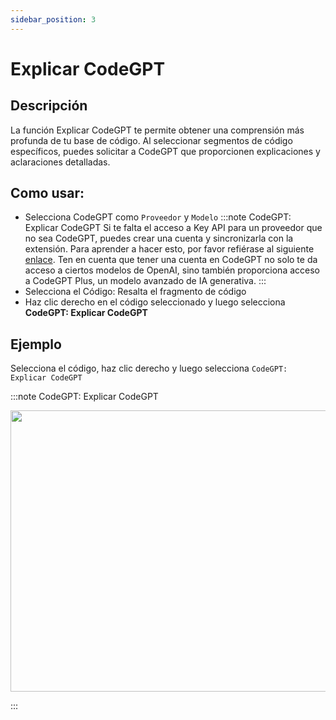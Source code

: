 ```yaml
---
sidebar_position: 3
---
```


# Explicar CodeGPT

## Descripción
La función Explicar CodeGPT te permite obtener una comprensión más profunda de tu base de código. Al seleccionar segmentos de código específicos, puedes solicitar a CodeGPT que proporcionen explicaciones y aclaraciones detalladas.

## Como usar:
- Selecciona CodeGPT como `Proveedor` y `Modelo`
:::note CodeGPT: Explicar CodeGPT
Si te falta el acceso a Key API para un proveedor que no sea CodeGPT, puedes crear una cuenta y sincronizarla con la extensión. Para aprender a hacer esto, por favor refiérase al siguiente [enlace](https://intercom.help/codegpt/es/articles/8699317-connect-with-codegpt-new-extension). Ten en cuenta que tener una cuenta en CodeGPT no solo te da acceso a ciertos modelos de  OpenAI, sino también proporciona acceso a CodeGPT Plus, un modelo avanzado de IA generativa.
:::
- Selecciona el Código: Resalta el fragmento de código
- Haz clic derecho en el código seleccionado y luego selecciona **CodeGPT: Explicar CodeGPT**

## Ejemplo
Selecciona el código, haz clic derecho y luego selecciona `CodeGPT: Explicar CodeGPT`

:::note CodeGPT: Explicar CodeGPT
<p align="center">
  <img width="700" height="450" src="https://github.com/davila7/code-gpt-docs/assets/37567214/028b1e5e-3631-460c-9b89-2307d4aa4568" />
</p>
:::
